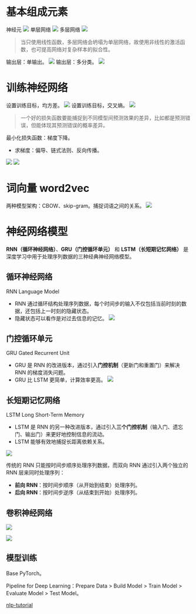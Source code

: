 # 基本组成元素

神经元
![](/assets/images/神经网络-1.png)
单层网络
![](/assets/images/神经网络-2.png)
多层网络
![](/assets/images/神经网络-3.png)

> 当只使用线性函数，多层网络会坍塌为单层网络，故使用非线性的激活函数，也可提高网络对复杂样本的拟合性。

输出层：单输出。
![](/assets/images/神经网络-4.png)
输出层：多分类。
![](/assets/images/神经网络-5.png)

# 训练神经网络

设置训练目标，均方差。
![](/assets/images/神经网络-6.png)
设置训练目标，交叉熵。
![](/assets/images/神经网络-7.png)

> 一个好的损失函数要能捕捉到不同模型间预测效果的差异，比如都是预测错误，但能体现其预测错误的概率差异。

最小化损失函数：梯度下降。
- 求梯度：偏导、链式法则、反向传播。

![](/assets/images/神经网络-8.png)
![](/assets/images/神经网络-9.png)

# 词向量 word2vec

两种模型架构：CBOW、skip-gram。捕捉词语之间的关系。
![](/assets/images/神经网络-10.png)

# 神经网络模型

**RNN（循环神经网络）**、**GRU（门控循环单元）** 和 **LSTM（长短期记忆网络）** 是深度学习中用于处理序列数据的三种经典神经网络模型。

## 循环神经网络

RNN Language Model
- RNN 通过循环结构处理序列数据，每个时间步的输入不仅包括当前时刻的数据，还包括上一时刻的隐藏状态。
- 隐藏状态可以看作是对过去信息的记忆。
![](/assets/images/神经网络-11.png)

## 门控循环单元

GRU Gated Recurrent Unit
- GRU 是 RNN 的改进版本，通过引入**门控机制**（更新门和重置门）来解决 RNN 的梯度消失问题。
- GRU 比 LSTM 更简单，计算效率更高。
![](/assets/images/神经网络-12.png)

## 长短期记忆网络

LSTM Long Short-Term Memory
- LSTM 是 RNN 的另一种改进版本，通过引入**三个门控机制**（输入门、遗忘门、输出门）来更好地控制信息的流动。
- LSTM 能够有效地捕捉长距离依赖关系。

![](/assets/images/神经网络-13.png)

传统的 RNN 只能按时间步顺序处理序列数据，而双向 RNN 通过引入两个独立的 RNN 层来同时处理序列：
- **前向 RNN**：按时间步顺序（从开始到结束）处理序列。
- **后向 RNN**：按时间步逆序（从结束到开始）处理序列。

## 卷积神经网络

![](/assets/images/神经网络-14.png)

![](assets/images/神经网络-15.png)

## 模型训练

Base PyTorch。

Pipeline for Deep Learning：Prepare Data > Build Model > Train Model > Evaluate Model > Test Model。

[nlp-tutorial](https://github.com/graykode/nlp-tutorial)






